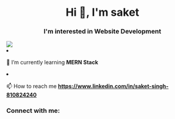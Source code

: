 <h1 align="center">Hi 👋, I'm saket</h1>
<h3 align="center">I'm interested in Website Development</h3>
<img src ="https://bestarion.com/wp-content/uploads/2021/04/swap-e1618475092393.jpg"


- 🌱 I’m currently learning **MERN Stack**

- 📫 How to reach me **https://www.linkedin.com/in/saket-singh-810824240**

<h3 align="left">Connect with me:</h3>
<p align="left">
</p>
